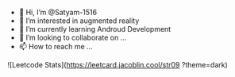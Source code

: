- 👋 Hi, I’m @Satyam-1516
- 👀 I’m interested in augmented reality
- 🌱 I’m currently learning Androud Development
- 💞️ I’m looking to collaborate on ...
- 📫 How to reach me ...

![Leetcode Stats](https://leetcard.jacoblin.cool/str09
?theme=dark)
<!---
Satyam-1516/Satyam-1516 is a ✨ special ✨ repository because its `README.md` (this file) appears on your GitHub profile.
You can click the Preview link to take a look at your changes.
--->
